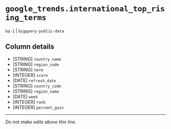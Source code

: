 # `google_trends.international_top_rising_terms`
`bq-1` | `bigquery-public-data`

## Column details
* [STRING]    `country_name`
* [STRING]    `region_code`
* [STRING]    `term`
* [INTEGER]   `score`
* [DATE]      `refresh_date`
* [STRING]    `country_code`
* [STRING]    `region_name`
* [DATE]      `week`
* [INTEGER]   `rank`
* [INTEGER]   `percent_gain`

-------------------------------------------------------------------------------
*Do not make edits above this line.*
